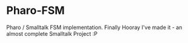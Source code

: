 # Pharo-FSM
Pharo / Smalltalk FSM implementation.
Finally Hooray I've made it - an almost complete Smalltalk Project :P
